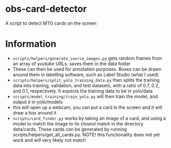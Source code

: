 # obs-card-detector
A script to detect MTG cards on the screen

# Information


- `scripts/helpers/generate_source_images.py` gets random frames from an array of youtube URLs, saves them in the data folder
- These can then be used for annotation purposes. Boxes can be drawn around them in labelling software, such as Label Studio (what I used)
- `scripts/helpers/split_yolo_training_data.py` then splits the training data into training, validation, and test datasets, with a ratio of 0.7, 0.2, and 0.1, respectively. It expects the training data to be in yolo/data
- `scripts/model_training/train_yolo.py` will then train the model, and output it in yolo/models
- this will open up a webcam, you can put a card in the screen and it will draw a box around it
- `scripts/card_finder.py` works by taking an image of a card, and using a model to match the image to its closest match in the directory data/cards. These cards can be generated by running scripts/helpers/get_all_cards.py. NOTE! this functionality does not yet work and will very likely not match

